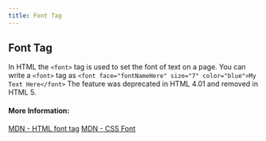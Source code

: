 ```yaml
---
title: Font Tag
---
```

## Font Tag

In HTML the `<font>` tag is used to set the font of text on a page. You can write a `<font>` tag as `<font face="fontNameHere" size="7" color="blue">My Text Here</font>` The feature was deprecated in HTML 4.01 and removed in HTML 5. 

#### More Information:
[MDN - HTML font tag](https://developer.mozilla.org/en-US/docs/Web/HTML/Element/font)
[MDN - CSS Font](https://developer.mozilla.org/en-US/docs/Web/CSS/font)
